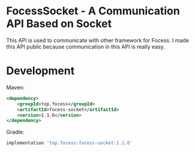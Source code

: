 # FocessSocket - A Communication API Based on Socket

This API is used to communicate with other framework for Focess. I made this API public because communication in this API is really easy.

# Development

Maven:

```xml
<dependency>
    <groupId>top.focess</groupId>
    <artifactId>focess-socket</artifactId>
    <version>1.1.6</version>
</dependency>
```

Gradle:

```gradle
implementation 'top.focess:focess-socket:1.1.6'
```